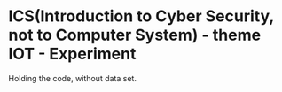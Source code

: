 # ICS(Introduction to Cyber Security, not to Computer System) - theme IOT - Experiment
Holding the code, without data set.
